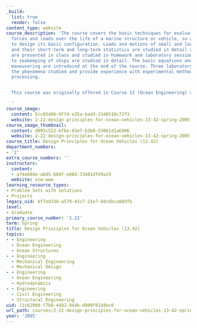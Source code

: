 ```yaml
---
_build:
  list: true
  render: false
content_type: website
course_description: 'The course covers the basic techniques for evaluating the maximum
  forces and loads over the life of a marine structure or vehicle, so as to be able
  to design its basic configuration. Loads and motions of small and large structures
  and their short-term and long-term statistics are studied in detail and many applications
  are presented in class and studied in homework and laboratory sessions. Issues related
  to seakeeping of ships are studied in detail. The basic equations and issues of
  maneuvering are introduced at the end of the course. Three laboratory sessions demonstrate
  the phenomena studied and provide experience with experimental methods and data
  processing.


  This course was originally offered in Course 13 (Ocean Engineering) as 13.42.

  '
course_image:
  content: 5cc85d06-9ff4-e35a-ba43-3348510c72f3
  website: 2-22-design-principles-for-ocean-vehicles-13-42-spring-2005
course_image_thumbnail:
  content: d095c522-bfbe-83e7-b3b8-53061d1a6906
  website: 2-22-design-principles-for-ocean-vehicles-13-42-spring-2005
course_title: Design Principles for Ocean Vehicles (13.42)
department_numbers:
- '2'
extra_course_numbers: ''
instructors:
  content:
  - a74e684e-a6d5-b89f-e08d-33401dfd9a19
  website: ocw-www
learning_resource_types:
- Problem Sets with Solutions
- Projects
legacy_uid: bf7ed33b-a579-42c7-21e7-8dc6bca88dfb
level:
- Graduate
primary_course_number: '2.22'
term: Spring
title: Design Principles for Ocean Vehicles (13.42)
topics:
- - Engineering
  - Ocean Engineering
  - Ocean Structures
- - Engineering
  - Mechanical Engineering
  - Mechanical Design
- - Engineering
  - Ocean Engineering
  - Hydrodynamics
- - Engineering
  - Civil Engineering
  - Structural Engineering
uid: 11c6290d-f7b8-4492-944b-d909f01d4bc0
url_path: courses/2-22-design-principles-for-ocean-vehicles-13-42-spring-2005
year: '2005'
---
```

